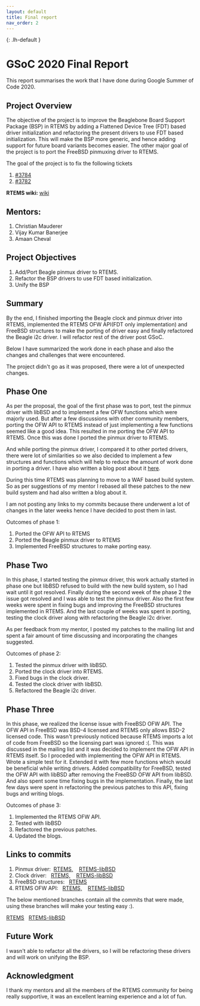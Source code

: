 ```yaml
---
layout: default
title: Final report
nav_order: 2
---
```


{: .lh-default }
# GSoC 2020 Final Report

This report summarises the work that I have done during Google Summer of Code
2020.

## Project Overview

The objective of the project is to improve the Beaglebone Board Support Package
(BSP) in RTEMS by adding a Flattened Device Tree (FDT) based driver
initialization and refactoring the present drivers to use FDT based
initialization. This will make the BSP more generic, and hence adding support
for future board variants becomes easier. The other major goal of the project is
to port the FreeBSD pinmuxing driver to RTEMS.

The goal of the project is to fix the following tickets
1. [#3784](https://devel.rtems.org/ticket/3784)
2. [#3782](https://devel.rtems.org/ticket/3782)

**RTEMS wiki:** [wiki](https://devel.rtems.org/wiki/GSoC/2020/Beagle_FDT_initialization)

## Mentors:
1. Christian Mauderer
2. Vijay Kumar Banerjee
3. Amaan Cheval

## Project Objectives

1. Add/Port Beagle pinmux driver to RTEMS.
2. Refactor the BSP drivers to use FDT based initialization.
3. Unify the BSP

## Summary

By the end, I finished importing the Beagle clock and pinmux driver into RTEMS,
implemented the RTEMS OFW API(FDT only implementation) and FreeBSD
structures to make the porting of driver easy and finally refactored the Beagle
i2c driver. I will refactor rest of the driver post GSoC.

Below I have summarized the work done in each phase and also the changes and
challenges that were encountered.

The project didn't go as it was proposed, there were a lot of unexpected
changes.

## Phase One

As per the proposal, the goal of the first phase was to port, test the
pinmux driver with libBSD and to implement a few OFW functions which were
majorly used. But after a few discussions with other community members,
porting the OFW API to RTEMS instead of just implementing a few functions
seemed like a good idea. This resulted in me porting the OFW API to RTEMS. Once
this was done I ported the pinmux driver to RTEMS.

And while porting the pinmux driver, I compared it to other ported drivers,
there were lot of similarities so we also decided to implement a few structures
and functions which will help to reduce the amount of work done in porting a
driver. I have also written a blog post about it [here](http://localhost:4000/week/week2/).

During this time RTEMS was planning to move to a WAF based build system. So as
per suggestions of my mentor I rebased all these patches to the new build system
and had also written a blog about it.

I am not posting any links to my commits because there underwent a lot of
changes in the later weeks hence I have decided to post them in last.

Outcomes of phase 1:
1. Ported the OFW API to RTEMS
2. Ported the Beagle pinmux driver to RTEMS
3. Implemented FreeBSD structures to make porting easy.

## Phase Two

In this phase, I started testing the pinmux driver, this work actually started
in phase one but libBSD refused to build with the new build system, so I had
wait until it got resolved. Finally during the second week of the phase 2 the
issue got resolved and I was able to test the pinmux driver. Also the first
few weeks were spent in fixing bugs and improving the FreeBSD structures
implemented in RTEMS. And the last couple of weeks was spent in porting, testing
the clock driver along with refactoring the Beagle i2c driver.

As per feedback from my mentor, I posted my patches to the mailing list and
spent a fair amount of time discussing and incorporating the changes suggested.

Outcomes of phase 2:
1. Tested the pinmux driver with libBSD.
2. Ported the clock driver into RTEMS.
3. Fixed bugs in the clock driver.
4. Tested the clock driver with libBSD.
5. Refactored the Beagle i2c driver.

## Phase Three

In this phase, we realized the license issue with FreeBSD OFW API. The OFW API
in FreeBSD was BSD-4 licensed and RTEMS only allows BSD-2 licensed code. This
wasn't previously noticed because RTEMS imports a lot of code from FreeBSD so
the licensing part was ignored :(. This was discussed in the mailing list and
it was decided to implement the OFW API in RTEMS itself. So I proceded with
implementing the OFW API in RTEMS. Wrote a simple test for it. Extended it with
few more functions which would be beneficial while writing drivers. Added
compatibility for FreeBSD, tested the OFW API with libBSD after removing the
FreeBSD OFW API from libBSD. And also spent some time fixing bugs in the
implementation. Finally, the last few days were spent in refactoring the
previous patches to this API, fixing bugs and writing blogs.

Outcomes of phase 3:
1. Implemented the RTEMS OFW API.
2. Tested with libBSD
3. Refactored the previous patches.
4. Updated the blogs.

## Links to commits

1. Pinmux driver: &nbsp;[RTEMS,](https://github.com/gs-niteesh/rtems/commits/beagle-rtems6-pinmux-18-aug) &nbsp;&nbsp; [RTEMS-libBSD](https://github.com/gs-niteesh/rtems-libbsd/commit/15d1a3621757436856d85509fc5aed37371acc1d)
2. Clock driver: &nbsp; [RTEMS,](https://github.com/gs-niteesh/rtems/commits/beagle-rtems6-clock-driver-19-aug) &nbsp;&nbsp; [RTEMS-libBSD](https://github.com/gs-niteesh/rtems-libbsd/commit/72749933707853448c1318b8de77d83504667ce4)
3. FreeBSD structures: &nbsp; [RTEMS](https://github.com/gs-niteesh/rtems/commit/e458c27322d95ec115024b0f13816573bb912265)
4. RTEMS OFW API: &nbsp; [RTEMS,](https://github.com/gs-niteesh/rtems/commit/c65076c468d64526181000f4efc673790c63c525) &nbsp;&nbsp; [RTEMS-libBSD](https://github.com/gs-niteesh/rtems-libbsd/commit/9d94279bf9527fb126ad592c590530352e3a1939)

The below mentioned branches contain all the commits that were made, using
these branches will make your testing easy :).

[RTEMS](https://github.com/gs-niteesh/rtems/commits/GSoC2020_final) &nbsp; [RTEMS-libBSD](https://github.com/gs-niteesh/rtems-libbsd/commits/GSoC2020_final)

## Future Work

I wasn't able to refactor all the drivers, so I will be refactoring these
drivers and will work on unifying the BSP.

## Acknowledgment

I thank my mentors and all the members of the RTEMS community for being really
supportive, it was an excellent learning experience and a lot of fun.
